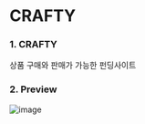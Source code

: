 # CRAFTY
### 1. CRAFTY
상품 구매와 판매가 가능한 펀딩사이트

### 2. Preview
![image](https://github.com/sohyun23/CRAFTY/assets/108653282/d65a7838-ea60-4e6d-bf26-b5d706db9737)


